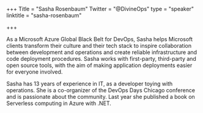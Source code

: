 +++
Title = "Sasha Rosenbaum"
Twitter = "@DivineOps"
type = "speaker"
linktitle = "sasha-rosenbaum"

+++

As a Microsoft Azure Global Black Belt for DevOps, Sasha helps Microsoft clients transform their culture and their tech stack to inspire collaboration between development and operations and create reliable infrastructure and code deployment procedures. Sasha works with first-party, third-party and open source tools, with the aim of making application deployments easier for everyone involved.

Sasha has 13 years of experience in IT, as a developer toying with operations. She is a co-organizer of the DevOps Days Chicago conference and is passionate about the community. Last year she published a book on Serverless computing in Azure with .NET.


